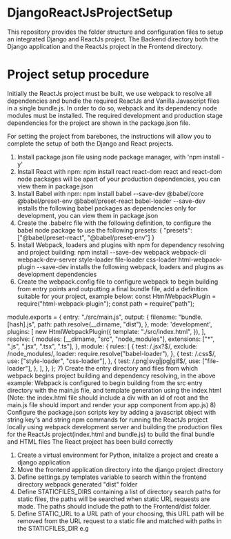 # DjangoReactJsProjectSetup
This repository provides the folder structure and configuration files to setup an integrated Django and ReactJs project.
The Backend directory both the Django application and the ReactJs project in the Frontend directory.

# Project setup procedure
Initially the ReactJs project must be built, we use webpack to resolve all dependencies and bundle the required ReactJs and Vanilla Javascript files in a single bundle.js.
In order to do so, webpack and its dependency node modules must be installed. The required development and production stage dependencies for the project are shown in the package.json file.

For setting the project from barebones, the instructions will allow you to complete the setup of both the Django and React projects.
1) Install package.json file using node package manager, with 'npm install -y'
2) Install React with npm:
npm install react react-dom 
react and react-dom node packages will be apart of your production dependencies, you can view them in package.json
3) Install Babel with npm:
npm install babel --save-dev @babel/core @babel/preset-env @babel/preset-react babel-loader
--save-dev installs the following babel packages as dependencies only for development, you can view them in package.json
4) Create the .babelrc file with the following definition, to configure the babel node package to use the following presets:
{ 
    "presets": ["@babel/preset-react", "@babel/preset-env"] 
}
5) Install Webpack, loaders and plugins with npm for dependency resolving and project building:
npm install --save-dev webpack webpack-cli webpack-dev-server style-loader file-loader css-loader html-webpack-plugin
--save-dev installs the following webpack, loaders and plugins as development dependencies
6) Create the webpack.config file to configure webpack to begin building from entry points and outputting a final bundle file, add a definition suitable for your project, example below:
const HtmlWebpackPlugin = require("html-webpack-plugin"); 
const path = require("path"); 

module.exports = { 
  entry: "./src/main.js", 
  output: { 
    filename: "bundle.[hash].js", 
    path: path.resolve(__dirname, "dist"), 
  }, 
  mode: 'development', 
  plugins: [ 
    new HtmlWebpackPlugin({ 
      template: "./src/index.html", 
    }), 
  ], 
  resolve: { 
    modules: [__dirname, "src", "node_modules"], 
    extensions: ["*", ".js", ".jsx", ".tsx", ".ts"], 
  }, 
  module: { 
    rules: [ 
      { 
        test: /\.jsx?$/, 
        exclude: /node_modules/, 
        loader: require.resolve("babel-loader"), 
      }, 
      { 
        test: /\.css$/, 
        use: ["style-loader", "css-loader"], 
      }, 
      { 
        test: /\.png|svg|jpg|gif$/, 
        use: ["file-loader"], 
      }, 
    ], 
  }, 
};
7) Create the entry directory and files from which webpack begins project building and dependency resolving, in the above example:
Webpack is configured to begin building from the src entry directory with the main.js file, and template generation using the index.html
(Note: the index.html file should include a div with an id of root and the main.js file should import and render your app component from app.js)
8) Configure the package.json scripts key by adding a javascript object with string key's and string npm commands for running the ReactJs project locally using webpack development server and building the production files for the ReactJs project(index.html and bundle.js)
to build the final bundle and HTML files
The React project has been build correctly

1) Create a virtual environment for Python, initalize a project and create a django application
2) Move the frontend application directory into the django project directory
3) Define settings.py templates variable to search within the frontend directory webpack generated "dist" folder 
12) Define STATICFILES_DIRS containing a list of directory search paths for static files, the paths will be searched when static URL requests are made. 
The paths should include the path to the Frontend/dist folder.
13) Define STATIC_URL to a URL path of your choosing, this URL path will be removed from the URL request to a static file and matched with paths
in the STATICFILES_DIR
e.g <script defer="defer" src="/assets/Core_CRUD/bundle.js">, /assets/ will be removed and the remaining path matched in paths within STATICFILES_DIRS

Alternatively for a simpler approach, its possible to clone the project to your working directory using "git clone". Changing the configuration of webpack.config.js, package.json, django settings.py and dist folder build files to suit your application requirements.
